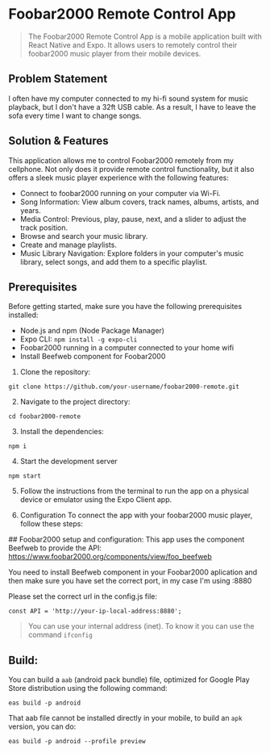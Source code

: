 # Foobar2000 Remote Control App

> The Foobar2000 Remote Control App is a mobile application built with React Native and Expo. It allows users to remotely control their foobar2000 music player from their mobile devices.

## Problem Statement

I often have my computer connected to my hi-fi sound system for music playback, but I don't have a 32ft USB cable. As a result, I have to leave the sofa every time I want to change songs.

## Solution & Features

This application allows me to control Foobar2000 remotely from my cellphone. Not only does it provide remote control functionality, but it also offers a sleek music player experience with the following features:

- Connect to foobar2000 running on your computer via Wi-Fi.
- Song Information: View album covers, track names, albums, artists, and years.
- Media Control: Previous, play, pause, next, and a slider to adjust the track position.
- Browse and search your music library.
- Create and manage playlists.
- Music Library Navigation: Explore folders in your computer's music library, select songs, and add them to a specific playlist.


## Prerequisites

Before getting started, make sure you have the following prerequisites installed:

- Node.js and npm (Node Package Manager)
- Expo CLI: `npm install -g expo-cli`
- Foobar2000 running in a computer connected to your home wifi
- Install Beefweb component for Foobar2000


1. Clone the repository:

  ```shell
  git clone https://github.com/your-username/foobar2000-remote.git
  ```

2. Navigate to the project directory: 
  ```shell
  cd foobar2000-remote
  ```

3. Install the dependencies:
  ```shell
  npm i
  ```

4. Start the development server

  ```shell
  npm start
  ```

5. Follow the instructions from the terminal to run the app on a physical device or emulator using the Expo Client app.

6. Configuration
To connect the app with your foobar2000 music player, follow these steps:


## Foobar2000 setup and configuration:
This app uses the component Beefweb to provide the API: https://www.foobar2000.org/components/view/foo_beefweb

You need to install Beefweb component in your Foobar2000 aplication and then make sure you have set the correct port, in my case I'm using :8880

Please set the correct url in the config.js file: 

```shell
const API = 'http://your-ip-local-address:8880';
```

> You can use your internal address (inet). To know it you can use the command `ifconfig`


## Build:
You can build a `aab` (android pack bundle) file, optimized for Google Play Store distribution using the following command:

```shell
eas build -p android
```

That aab file cannot be installed directly in your mobile, to build an `apk` version, you can do:

```shell
eas build -p android --profile preview
```